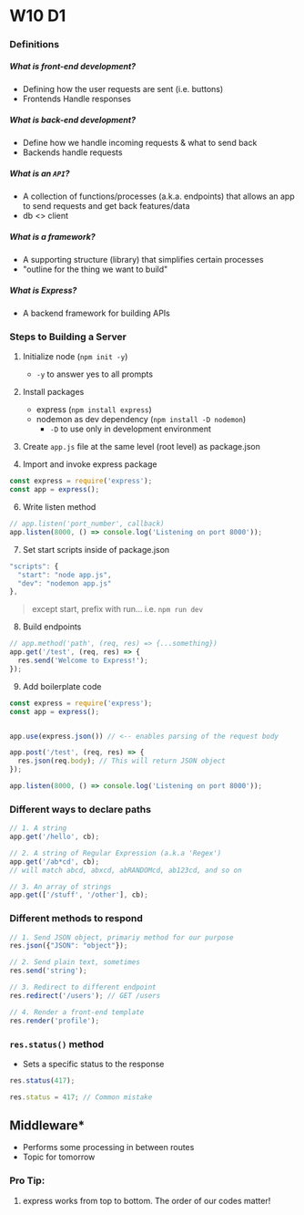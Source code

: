 # W10 D1

### Definitions
  ##### What is front-end development?
  - Defining how the user requests are sent (i.e. buttons)
  - Frontends Handle responses

  ##### What is back-end development?
  - Define how we handle incoming requests & what to send back
  - Backends handle requests

  ##### What is an `API`?
  - A collection of functions/processes (a.k.a. endpoints) that allows an app to send requests and get back features/data
  - db <> client

  ##### What is a framework?
  - A supporting structure (library) that simplifies certain processes
  - "outline for the thing we want to build"

  ##### What is Express?
  - A backend framework for building APIs


### Steps to Building a Server
  1. Initialize node (`npm init -y`)
      - `-y` to answer yes to all prompts

  2. Install packages
        - express (`npm install express`)
        - nodemon as dev dependency (`npm install -D nodemon`)
          - `-D` to use only in development environment

  3. Create `app.js` file at the same level (root level) as package.json

  4. Import and invoke express package
```js
const express = require('express');
const app = express();
```

  6. Write listen method
```js
// app.listen('port_number', callback)
app.listen(8000, () => console.log('Listening on port 8000'));
```

  7. Set start scripts inside of package.json
```js
"scripts": {
  "start": "node app.js",
  "dev": "nodemon app.js"
},
```

  > except start, prefix with run... i.e. `npm run dev`

  8. Build endpoints
```js
// app.method('path', (req, res) => {...something})
app.get('/test', (req, res) => {
  res.send('Welcome to Express!');
});
```

  9. Add boilerplate code
```js
const express = require('express');
const app = express();


app.use(express.json()) // <-- enables parsing of the request body

app.post('/test', (req, res) => {
  res.json(req.body); // This will return JSON object
});

app.listen(8000, () => console.log('Listening on port 8000'));

```

### Different ways to declare paths
```js
// 1. A string
app.get('/hello', cb);

// 2. A string of Regular Expression (a.k.a 'Regex')
app.get('/ab*cd', cb);
// will match abcd, abxcd, abRANDOMcd, ab123cd, and so on

// 3. An array of strings
app.get(['/stuff', '/other'], cb);
```

### Different methods to respond
```js
// 1. Send JSON object, primariy method for our purpose
res.json({"JSON": "object"});

// 2. Send plain text, sometimes
res.send('string');

// 3. Redirect to different endpoint
res.redirect('/users'); // GET /users

// 4. Render a front-end template
res.render('profile');
```

### `res.status()` method
  - Sets a specific status to the response

```js
res.status(417);

res.status = 417; // Common mistake
```

## Middleware*
  - Performs some processing in between routes
  - Topic for tomorrow

### Pro Tip:
  1. express works from top to bottom. The order of our codes matter!

